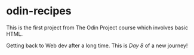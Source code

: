 # odin-recipes

This is the first project from The Odin Project course which involves basic HTML. 

Getting back to Web dev after a long time. This is *Day 8* of a new journey!